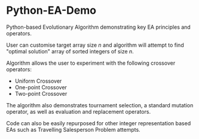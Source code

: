 # Python-EA-Demo
Python-based Evolutionary Algorithm demonstrating key EA principles and operators.

User can customise target array size *n* and algorithm will attempt to find "optimal solution" array of sorted integers of size *n*.

Algorithm allows the user to experiment with the following crossover operators:

 - Uniform Crossover
 - One-point Crossover
 - Two-point Crossover

The algorithm also demonstrates tournament selection, a standard mutation operator, as well as evaluation and replacement operators.

Code can also be easily repurposed for other integer representation based EAs such as Travelling Salesperson Problem attempts.
